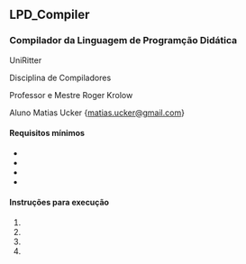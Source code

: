 ## LPD_Compiler

### Compilador da Linguagem de Programção Didática


UniRitter

Disciplina de Compiladores

Professor e Mestre Roger Krolow

Aluno Matias Ucker {matias.ucker@gmail.com}


#### Requisitos mínimos
-

-

-

-


#### Instruções para execução
1.

2.

3.

4.


